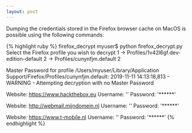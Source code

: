 ```yaml
---
layout: post
---
```

Dumping the credentials stored in the Firefox browser cache on MacOS is possible using the following commands:

{% highlight ruby %}
firefox_decrypt myuser$ python firefox_decrypt.py
Select the Firefox profile you wish to decrypt
1 -> Profiles/1v42l6gf.dev-edition-default
2 -> Profiles/cunynfjm.default
2

Master Password for profile /Users/myuser/Library/Application Support/Firefox/Profiles/cunynfjm.default:
2019-11-11 14:13:18,813 - WARNING - Attempting decryption with no Master Password

Website:   https://www.hackthebox.eu
Username: '<username>'
Password: '******'

Website:   http://webmail.mijndomein.nl
Username: '<username>'
Password: '******'

Website:   https://www.t-mobile.nl
Username: '<username>'
Password: '******'
{% endhighlight %}
